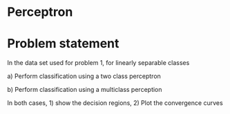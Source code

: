 # Perceptron

# Problem statement
In the data set used for problem 1, for linearly separable classes

a) Perform classification using a two class perceptron

b) Perform classification using a multiclass perception

In both cases, 1) show the decision regions, 2) Plot the convergence curves 
